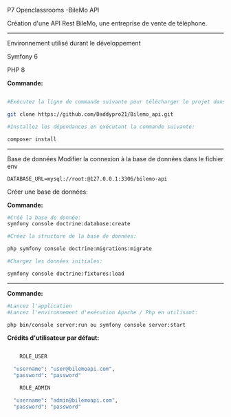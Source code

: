 P7 Openclassrooms -BileMo API

Création d'une API Rest BileMo, une entreprise de vente de téléphone.
____________________________________________________________________________________________________

Environnement utilisé durant le développement

Symfony 6

PHP 8



**Commande:**
```sh

#Exécutez la ligne de commande suivante pour télécharger le projet dans le répertoire de votre choix:

git clone https://github.com/Daddypro21/Bilemo_api.git

#Installez les dépendances en exécutant la commande suivante:

composer install

```
______________________________________________________________________________________

Base de données
Modifier la connexion à la base de données dans le fichier env

```env
DATABASE_URL=mysql://root:@127.0.0.1:3306/bilemo-api
```
Créer une base de données:

**Commande:**
```sh
#Créé la base de donnée:
symfony console doctrine:database:create

#Créez la structure de la base de données:

php symfony console doctrine:migrations:migrate

#Chargez les données initiales:

symfony console doctrine:fixtures:load
```
______________________________________________________________________________________

**Commande:**

```sh
#Lancez l'application
#Lancez l'environnement d'exécution Apache / Php en utilisant:

php bin/console server:run ou symfony console server:start

```

**Crédits d'utilisateur par défaut:**
```sh

    ROLE_USER

  "username": "user@bilemoapi.com",
  "password": "password"

    ROLE_ADMIN

  "username": "admin@bilemoapi.com",
  "password": "password"

```